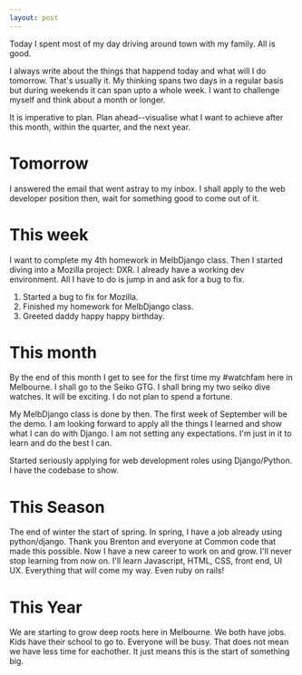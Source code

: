 ```yaml
---
layout: post
---
```

Today I spent most of my day driving around town with my family. All is good.

I always write about the things that happend today and what will I do tomorrow. That's usually it. My thinking spans two days in a regular basis but during weekends it can span upto a whole week. I want to challenge myself and think about a month or longer.

It is imperative to plan. Plan ahead--visualise what I want to achieve after this month, within the quarter, and the next year.

# Tomorrow
I answered the email that went astray to my inbox. I shall apply to the web developer position then, wait for something good to come out of it.

# This week
I want to complete my 4th homework in MelbDjango class. Then I started diving into a Mozilla project: DXR. I already have a working dev environment. All I have to do is jump in and ask for a bug to fix.

1. Started a bug to fix for Mozilla.
2. Finished my homework for MelbDjango class.
3. Greeted daddy happy happy birthday.

# This month
By the end of this month I get to see for the first time my #watchfam here in Melbourne. I shall go to the Seiko GTG. I shall bring my two seiko dive watches. It will be exciting. I do not plan to spend a fortune.

My MelbDjango class is done by then. The first week of September will be the demo. I am looking forward to apply all the things I learned and show what I can do with Django. I am not setting any expectations. I'm just in it to learn and do the best I can.

Started seriously applying for web development roles using Django/Python. I have the codebase to show.

# This Season
The end of winter the start of spring. In spring, I have a job already using python/django. Thank you Brenton and everyone at Common code that made this possible. Now I have a new career to work on and grow. I'll never stop learning from now on. I'll learn Javascript, HTML, CSS, front end, UI UX. Everything that will come my way. Even ruby on rails!

# This Year
We are starting to grow deep roots here in Melbourne. We both have jobs. Kids have their school to go to. Everyone will be busy. That does not mean we have less time for eachother. It just means this is the start of something big.